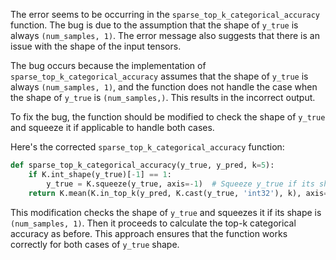 The error seems to be occurring in the `sparse_top_k_categorical_accuracy` function. The bug is due to the assumption that the shape of `y_true` is always `(num_samples, 1)`. The error message also suggests that there is an issue with the shape of the input tensors.

The bug occurs because the implementation of `sparse_top_k_categorical_accuracy` assumes that the shape of `y_true` is always `(num_samples, 1)`, and the function does not handle the case when the shape of `y_true` is `(num_samples,)`. This results in the incorrect output.

To fix the bug, the function should be modified to check the shape of `y_true` and squeeze it if applicable to handle both cases.

Here's the corrected `sparse_top_k_categorical_accuracy` function:

```python
def sparse_top_k_categorical_accuracy(y_true, y_pred, k=5):
    if K.int_shape(y_true)[-1] == 1:
        y_true = K.squeeze(y_true, axis=-1)  # Squeeze y_true if its shape is (num_samples, 1)
    return K.mean(K.in_top_k(y_pred, K.cast(y_true, 'int32'), k), axis=-1)
```

This modification checks the shape of `y_true` and squeezes it if its shape is `(num_samples, 1)`. Then it proceeds to calculate the top-k categorical accuracy as before. This approach ensures that the function works correctly for both cases of `y_true` shape.